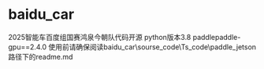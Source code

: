 # baidu_car
2025智能车百度组国赛鸿泉今朝队代码开源
python版本3.8 paddlepaddle-gpu==2.4.0
使用前请确保阅读baidu_car\sourse_code\Ts_code\paddle_jetson路径下的readme.md